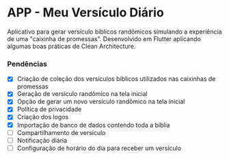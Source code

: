 # APP - Meu Versículo Diário

Aplicativo para gerar versículo bíblicos randômicos simulando a experiência de uma "caixinha de promessas". Desenvolvido em Flutter aplicando algumas boas práticas de Clean Architecture.

### Pendências
- [x] Criação de coleção dos versículos biblicos utilizados nas caixinhas de promessas
- [x] Geração de versículo randômico na tela inicial
- [x] Opção de gerar um novo versículo randômico na tela inicial
- [x] Política de privacidade
- [x] Criação dos logos
- [x] Importação de banco de dados contendo toda a bíblia
- [ ] Compartilhamento de versículo
- [ ] Notificação diária
- [ ] Configuração de horário do dia para receber um versículo
